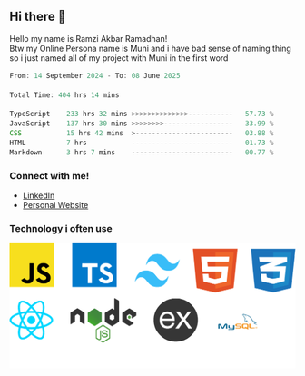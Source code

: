 ## Hi there 👋
Hello my name is Ramzi Akbar Ramadhan!\
Btw my Online Persona name is Muni and i have bad sense of naming thing so i just named all of my project with Muni in the first word
<!--START_SECTION:Muni-->

```Javascript
From: 14 September 2024 - To: 08 June 2025

Total Time: 404 hrs 14 mins

TypeScript    233 hrs 32 mins >>>>>>>>>>>>>>-----------   57.73 %
JavaScript    137 hrs 30 mins >>>>>>>>-----------------   33.99 %
CSS           15 hrs 42 mins  >------------------------   03.88 %
HTML          7 hrs           -------------------------   01.73 %
Markdown      3 hrs 7 mins    -------------------------   00.77 %
```

<!--END_SECTION:Muni-->
### Connect with me!
* [LinkedIn](https://www.linkedin.com/in/ramzi-akbar-ramadhan-b8b05a243/)
* [Personal Website](https://www.muniporto.my.id/)
### Technology i often use
![Technology List](assets/techlist.png)
